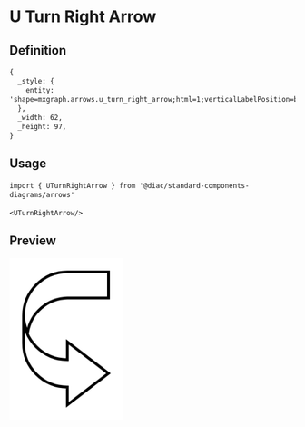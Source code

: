# U Turn Right Arrow

## Definition

```
{
  _style: { 
    entity: 'shape=mxgraph.arrows.u_turn_right_arrow;html=1;verticalLabelPosition=bottom;verticalAlign=top;strokeWidth=2;strokeColor=#000000;',
  },
  _width: 62,
  _height: 97,
}
```

## Usage

```
import { UTurnRightArrow } from '@diac/standard-components-diagrams/arrows'

<UTurnRightArrow/>
```

## Preview

<img src="./u-turn-right-arrow.png" width="200"/>

